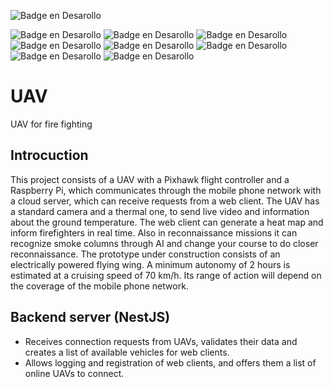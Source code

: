 ![Badge en Desarollo](https://img.shields.io/badge/STATUS-DEVELOPING-yellow)

![Badge en Desarollo](https://img.shields.io/badge/PIXHAWK-grey) ![Badge en Desarollo](https://img.shields.io/badge/RASPBERRY%20PI-magenta)  ![Badge en Desarollo](https://img.shields.io/badge/PYTHON-blue) ![Badge en Desarollo](https://img.shields.io/badge/NODEJS-green) ![Badge en Desarollo](https://img.shields.io/badge/REACT-cyan)  ![Badge en Desarollo](https://img.shields.io/badge/FLASK-red) ![Badge en Desarollo](https://img.shields.io/badge/EXPRESS-blue) ![Badge en Desarollo](https://img.shields.io/badge/MONGODB-green)
# UAV
UAV for fire fighting

## Introcuction
This project consists of a UAV with a Pixhawk flight controller and a Raspberry Pi, which communicates through the mobile phone network with a cloud server, which can receive requests from a web client.
The UAV has a standard camera and a thermal one, to send live video and information about the ground temperature. The web client can generate a heat map and inform firefighters in real time.
Also in reconnaissance missions it can recognize smoke columns through AI and change your course to do closer reconnaissance.
The prototype under construction consists of an electrically powered flying wing. A minimum autonomy of 2 hours is estimated at a cruising speed of 70 km/h. Its range of action will depend on the coverage of the mobile phone network.

## Backend server (NestJS)
- Receives connection requests from UAVs, validates their data and creates a list of available vehicles for web clients.
- Allows logging and registration of web clients, and offers them a list of online UAVs to connect.